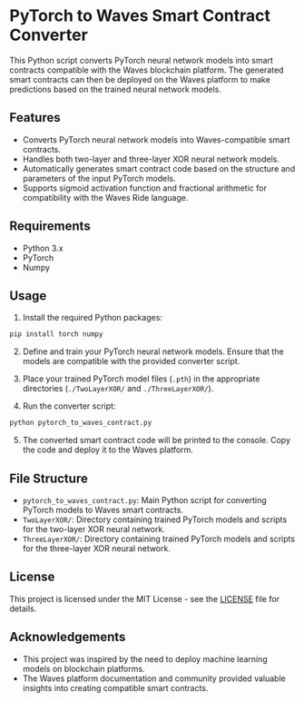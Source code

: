 # PyTorch to Waves Smart Contract Converter

This Python script converts PyTorch neural network models into smart contracts compatible with the Waves blockchain platform. The generated smart contracts can then be deployed on the Waves platform to make predictions based on the trained neural network models.

## Features

- Converts PyTorch neural network models into Waves-compatible smart contracts.
- Handles both two-layer and three-layer XOR neural network models.
- Automatically generates smart contract code based on the structure and parameters of the input PyTorch models.
- Supports sigmoid activation function and fractional arithmetic for compatibility with the Waves Ride language.

## Requirements

- Python 3.x
- PyTorch
- Numpy

## Usage

1. Install the required Python packages:

```bash
pip install torch numpy
```

2. Define and train your PyTorch neural network models. Ensure that the models are compatible with the provided converter script.

3. Place your trained PyTorch model files (`.pth`) in the appropriate directories (`./TwoLayerXOR/` and `./ThreeLayerXOR/`).

4. Run the converter script:

```bash
python pytorch_to_waves_contract.py
```

5. The converted smart contract code will be printed to the console. Copy the code and deploy it to the Waves platform.

## File Structure

- `pytorch_to_waves_contract.py`: Main Python script for converting PyTorch models to Waves smart contracts.
- `TwoLayerXOR/`: Directory containing trained PyTorch models and scripts for the two-layer XOR neural network.
- `ThreeLayerXOR/`: Directory containing trained PyTorch models and scripts for the three-layer XOR neural network.

## License

This project is licensed under the MIT License - see the [LICENSE](LICENSE) file for details.

## Acknowledgements

- This project was inspired by the need to deploy machine learning models on blockchain platforms.
- The Waves platform documentation and community provided valuable insights into creating compatible smart contracts.
